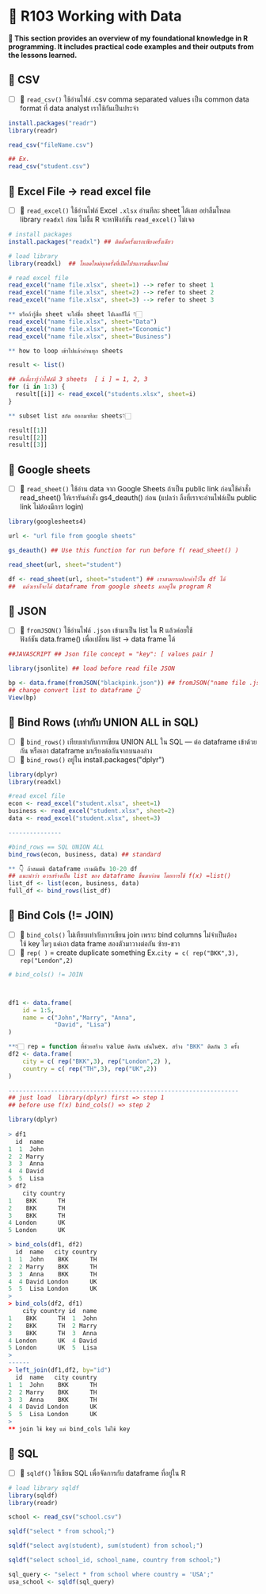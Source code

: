 # 🌻 R103 Working with Data 
**📝 This section provides an overview of my foundational knowledge in R programming. It includes practical code examples and their outputs from the lessons learned.**
## 🍁 CSV
- [ ] 🌵 `read_csv()` ใช้อ่านไฟล์ .csv comma separated values เป็น common data format ที่ data analyst เราใช้กันเป็นประจำ
```r
install.packages("readr")
library(readr)

read_csv("fileName.csv")
```
```r
## Ex.
read_csv("student.csv")
```
## 🍁 Excel File → read excel file 
- [ ] 🌵 `read_excel()` ใช้อ่านไฟล์ Excel `.xlsx` อ่านทีละ sheet ได้เลย อย่าลืมโหลด library `readxl` ก่อน ไม่งั้น R จะหาฟังก์ชัน `read_excel()` ไม่เจอ
```r
# install packages
install.packages("readxl") ## ติดตั้งครั้งแรกเพียงครั้งเดียว

# load library
library(readxl)  ## โหลดใหม่ทุกครั้งที่เปิดโปรแกรมขึ้นมาใหม่

# read excel file
read_excel("name file.xlsx", sheet=1) --> refer to sheet 1
read_excel("name file.xlsx", sheet=2) --> refer to sheet 2
read_excel("name file.xlsx", sheet=3) --> refer to sheet 3

** หรือถ้ารู้ชื่อ sheet จะใส่ชื่อ sheet ไปเลยก็ได้ 👇🏻
read_excel("name file.xlsx", sheet="Data")
read_excel("name file.xlsx", sheet="Economic")
read_excel("name file.xlsx", sheet="Business")
```
```r
** how to loop เข้าไปแล้วอ่านทุก sheets

result <- list()

## อันนี้เรารู้ว่าไฟล์มี 3 sheets  [ i ] = 1, 2, 3
for (i in 1:3) {   
  result[[i]] <- read_excel("students.xlsx", sheet=i)
}

** subset list สกัด ออกมาทีละ sheets👇🏻

result[[1]]
result[[2]]
result[[3]]
```
## 🍁 Google sheets
- [ ] 🌵 `read_sheet()` ใช้อ่าน data จาก Google Sheets ถ้าเป็น public link ก่อนใช้คำสั่ง read_sheet() ให้เรารันคำสั่ง gs4_deauth() ก่อน (แปลว่า ลิ้งที่เราจะอ่านไฟล์เป็น public link ไม่ต้องมีการ login)
```r
library(googlesheets4)

url <- "url file from google sheets"

gs_deauth() ## Use this function for run before f( read_sheet() )

read_sheet(url, sheet="student")

df <- read_sheet(url, sheet="student") ## เราสามารถฝากค่าไว้ใน df ได้
##  แล้วเราก็จะได้ dataframe from google sheets มาอยู่ใน program R
```
## 🍁 JSON 
- [ ] 🌵 `fromJSON()` ใช้อ่านไฟล์ `.json` เข้ามาเป็น list ใน R แล้วค่อยใช้ฟังก์ชัน data.frame() เพื่อเปลี่ยน list -> data frame ได้
```r
##JAVASCRIPT ## Json file concept = "key": [ values pair ]

library(jsonlite) ## load before read file JSON

bp <- data.frame(fromJSON("blackpink.json")) ## fromJSON("name file .json")
## change convert list to dataframe 👆
View(bp)
```
## 🍁 Bind Rows (เท่ากับ UNION ALL in SQL)
- [ ] 🌵 `bind_rows()` เทียบเท่ากับการเขียน UNION ALL ใน SQL — ต่อ dataframe เข้าด้วยกัน หรือเอา dataframe มาเรียงต่อกันจากบนลงล่าง
- [ ] 🌵 `bind_rows()` อยู่ใน install.packages("dplyr")
```r
library(dplyr)
library(readxl)

#read excel file
econ <- read_excel("student.xlsx", sheet=1)
business <- read_excel("student.xlsx", sheet=2)
data <- read_excel("student.xlsx", sheet=3)

---------------

#bind_rows == SQL UNION ALL
bind_rows(econ, business, data) ## standard

** 👇 ถ้าสมมติ dataframe เรามมีเป็น 10-20 df 
## แนะนำว่า ควรสร้างเป็น list ของ dataframe ขึ้นมาก่อน โดยการใช้ f(x) =list()
list_df <- list(econ, business, data) 
full_df <- bind_rows(list_df)
```
## 🍁 Bind Cols (!= JOIN)
- [ ] 🌵 `bind_cols()` ไม่เทียบเท่ากับการเขียน join เพราะ bind columns ไม่จำเป็นต้องใช้ key ใดๆ แค่เอา data frame สองตัวมาวางต่อกัน ซ้าย-ขวา
- [ ] 🌵  `rep( )` = create duplicate something  Ex.``` city = c( rep("BKK",3), rep("London",2) ```
```r
# bind_cols() != JOIN



df1 <- data.frame(
    id = 1:5,
    name = c("John","Marry", "Anna",
             "David", "Lisa")
)

**👇🏻 rep = function ที่ช่วยสร้าง value ติดกัน เช่นในex. สร้าง "BKK" ติดกัน 3 ครั้ง 
df2 <- data.frame(
    city = c( rep("BKK",3), rep("London",2) ),  
    country = c( rep("TH",3), rep("UK",2))
)

-----------------------------------------------------------------
## just load  library(dplyr) first => step 1
## before use f(x) bind_cols() => step 2

library(dplyr) 
               
> df1
  id  name
1  1  John
2  2 Marry
3  3  Anna
4  4 David
5  5  Lisa
> df2
    city country
1    BKK      TH
2    BKK      TH
3    BKK      TH
4 London      UK
5 London      UK

> bind_cols(df1, df2)
  id  name   city country
1  1  John    BKK      TH
2  2 Marry    BKK      TH
3  3  Anna    BKK      TH
4  4 David London      UK
5  5  Lisa London      UK
> 
> bind_cols(df2, df1)
    city country id  name
1    BKK      TH  1  John
2    BKK      TH  2 Marry
3    BKK      TH  3  Anna
4 London      UK  4 David
5 London      UK  5  Lisa
> 
------
> left_join(df1,df2, by="id")
  id  name   city country
1  1  John    BKK      TH
2  2 Marry    BKK      TH
3  3  Anna    BKK      TH
4  4 David London      UK
5  5  Lisa London      UK
> 
** join ใช้ key แต่ bind_cols ไม่ใช้ key
```
## 🍁 SQL 
- [ ] 🌵 `sqldf()` ใช้เขียน SQL เพื่อจัดการกับ dataframe ที่อยู่ใน R
```r
# load library sqldf
library(sqldf)
library(readr)

school <- read_csv("school.csv")

sqldf("select * from school;")

sqldf("select avg(student), sum(student) from school;")

sqldf("select school_id, school_name, country from school;")

sql_query <- "select * from school where country = 'USA';"
usa_school <- sqldf(sql_query)
```
